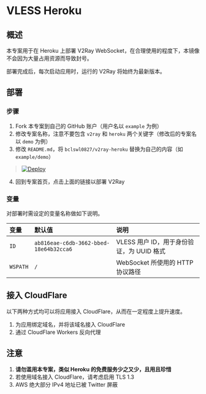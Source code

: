 # VLESS Heroku

## 概述

本专案用于在 Heroku 上部署 V2Ray WebSocket，在合理使用的程度下，本镜像不会因为大量占用资源而导致封号。

部署完成后，每次启动应用时，运行的 V2Ray 将始终为最新版本。

## 部署

### 步骤

 1. Fork 本专案到自己的 GitHub 账户（用户名以 `example` 为例）
 2. 修改专案名称，注意不要包含 `v2ray` 和 `heroku` 两个关键字（修改后的专案名以 `demo` 为例）
 3. 修改 `README.md`，将 `bclswl0827/v2ray-heroku` 替换为自己的内容（如 `example/demo`）

> [![Deploy](https://www.herokucdn.com/deploy/button.png)](https://dashboard.heroku.com/new?template=https://github.com/aunemode/V-H/tree/vless)

 4. 回到专案首页，点击上面的链接以部署 V2Ray

### 变量

对部署时需设定的变量名称做如下说明。

| 变量 | 默认值 | 说明 |
| :--- | :--- | :--- |
| `ID` | `ab816eae-c6db-3662-bbed-18e64b32cca6` | VLESS 用户 ID，用于身份验证，为 UUID 格式 |
| `WSPATH` | `/` | WebSocket 所使用的 HTTP 协议路径 |

## 接入 CloudFlare

以下两种方式均可以将应用接入 CloudFlare，从而在一定程度上提升速度。

 1. 为应用绑定域名，并将该域名接入 CloudFlare
 2. 通过 CloudFlare Workers 反向代理

## 注意

 1. **请勿滥用本专案，类似 Heroku 的免费服务少之又少，且用且珍惜**
 2. 若使用域名接入 CloudFlare，请考虑启用 TLS 1.3
 3. AWS 绝大部分 IPv4 地址已被 Twitter 屏蔽
